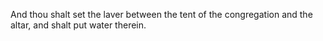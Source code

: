 And thou shalt set the laver between the tent of the congregation and the altar, and shalt put water therein.
